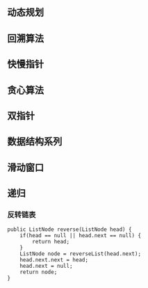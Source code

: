 ## 动态规划



## 回溯算法



## 快慢指针



## 贪心算法



## 双指针



## 数据结构系列



## 滑动窗口



## 递归

### 反转链表

~~~
public ListNode reverse(ListNode head) {
    if(head == null || head.next == null) {
        return head;
    }
    ListNode node = reverseList(head.next);
    head.next.next = head;
    head.next = null;
    return node;
}
~~~


